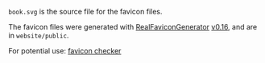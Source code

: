`book.svg` is the source file for the favicon files.

The favicon files were generated with [RealFaviconGenerator](https://realfavicongenerator.net/)
[v0.16](https://realfavicongenerator.net/change_log#v0.16), and are in `website/public`.

For potential use: [favicon checker](https://realfavicongenerator.net/favicon_checker)
